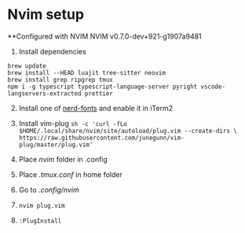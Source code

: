 # Nvim setup

**Configured with NVIM NVIM v0.7.0-dev+921-g1907a9481

1. Install dependencies
```
brew update
brew install --HEAD luajit tree-sitter neovim
brew install grep ripgrep tmux
npm i -g typescript typescript-language-server pyright vscode-langservers-extracted prettier
```

2. Install one of [nerd-fonts](https://www.nerdfonts.com/) and enable it in iTerm2

3. Install vim-plug `sh -c 'curl -fLo $HOME/.local/share/nvim/site/autoload/plug.vim --create-dirs \ https://raw.githubusercontent.com/junegunn/vim-plug/master/plug.vim'`

4. Place _nvim_ folder in .config

5. Place _.tmux.conf_ in home folder

6. Go to _.config/nvim_

7. `nvim plug.vim`

8. `:PlugInstall`

